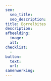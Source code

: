 ```yaml
---
seo:
  seo_title:
  seo_description:
title: Borrelbites
description:
afbeelding:
  image:
  alt:
checklist:
  -
button:
  text:
  url:
samenwerking:
---
```


